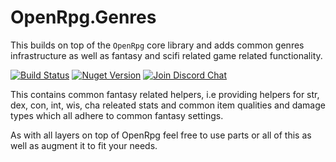 # OpenRpg.Genres

This builds on top of the `OpenRpg` core library and adds common genres infrastructure as well as fantasy and scifi related game related functionality.

[![Build Status][build-status-image]][build-status-url]
[![Nuget Version][nuget-image]][nuget-url]
[![Join Discord Chat][discord-image]][discord-url]

This contains common fantasy related helpers, i.e providing helpers for str, dex, con, int, wis, cha releated stats and 
common item qualities and damage types which all adhere to common fantasy settings.

As with all layers on top of OpenRpg feel free to use parts or all of this as well as augment it to fit your needs.

[build-status-image]: https://ci.appveyor.com/api/projects/status/ffxao77sdu1v1dka?svg=true
[build-status-url]: https://ci.appveyor.com/project/grofit/openrpg-fantasy/branch/master
[nuget-image]: https://img.shields.io/nuget/v/OpenRpg.Genres.Fantasy.svg
[nuget-url]: https://www.nuget.org/packages/OpenRpg.Genres.Fantasy/
[discord-image]: https://img.shields.io/discord/488609938399297536.svg
[discord-url]: https://discord.gg/nKejjgT

